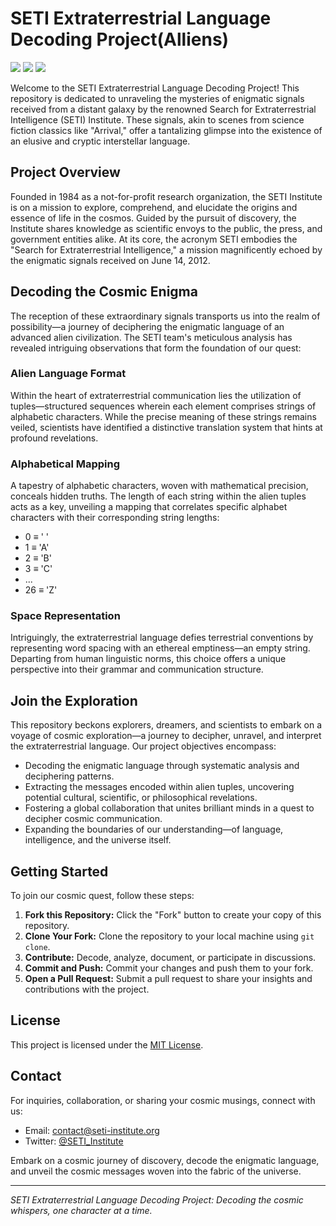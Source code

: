 # SETI Extraterrestrial Language Decoding Project(Alliens)

![](https://en.wikipedia.org/wiki/SETI_Institute#/media/File:SETI_Logotype_RGB_reduced_res.png)
![](https://aas.org/sites/default/files/inline-images/SETI-FDL-2020.png)
![](https://pbs.twimg.com/media/Dm1CDKiWwAAABzJ?format=jpg&name=large)

Welcome to the SETI Extraterrestrial Language Decoding Project! This repository is dedicated to unraveling the mysteries of enigmatic signals received from a distant galaxy by the renowned Search for Extraterrestrial Intelligence (SETI) Institute. These signals, akin to scenes from science fiction classics like "Arrival," offer a tantalizing glimpse into the existence of an elusive and cryptic interstellar language.

## Project Overview

Founded in 1984 as a not-for-profit research organization, the SETI Institute is on a mission to explore, comprehend, and elucidate the origins and essence of life in the cosmos. Guided by the pursuit of discovery, the Institute shares knowledge as scientific envoys to the public, the press, and government entities alike. At its core, the acronym SETI embodies the "Search for Extraterrestrial Intelligence," a mission magnificently echoed by the enigmatic signals received on June 14, 2012.

## Decoding the Cosmic Enigma

The reception of these extraordinary signals transports us into the realm of possibility—a journey of deciphering the enigmatic language of an advanced alien civilization. The SETI team's meticulous analysis has revealed intriguing observations that form the foundation of our quest:

### Alien Language Format

Within the heart of extraterrestrial communication lies the utilization of tuples—structured sequences wherein each element comprises strings of alphabetic characters. While the precise meaning of these strings remains veiled, scientists have identified a distinctive translation system that hints at profound revelations.

### Alphabetical Mapping

A tapestry of alphabetic characters, woven with mathematical precision, conceals hidden truths. The length of each string within the alien tuples acts as a key, unveiling a mapping that correlates specific alphabet characters with their corresponding string lengths:

- 0 ≡ ' '
- 1 ≡ 'A'
- 2 ≡ 'B'
- 3 ≡ 'C'
- ...
- 26 ≡ 'Z'

### Space Representation

Intriguingly, the extraterrestrial language defies terrestrial conventions by representing word spacing with an ethereal emptiness—an empty string. Departing from human linguistic norms, this choice offers a unique perspective into their grammar and communication structure.

## Join the Exploration

This repository beckons explorers, dreamers, and scientists to embark on a voyage of cosmic exploration—a journey to decipher, unravel, and interpret the extraterrestrial language. Our project objectives encompass:

- Decoding the enigmatic language through systematic analysis and deciphering patterns.
- Extracting the messages encoded within alien tuples, uncovering potential cultural, scientific, or philosophical revelations.
- Fostering a global collaboration that unites brilliant minds in a quest to decipher cosmic communication.
- Expanding the boundaries of our understanding—of language, intelligence, and the universe itself.

## Getting Started

To join our cosmic quest, follow these steps:

1. **Fork this Repository:** Click the "Fork" button to create your copy of this repository.
2. **Clone Your Fork:** Clone the repository to your local machine using `git clone`.
3. **Contribute:** Decode, analyze, document, or participate in discussions.
4. **Commit and Push:** Commit your changes and push them to your fork.
5. **Open a Pull Request:** Submit a pull request to share your insights and contributions with the project.

## License

This project is licensed under the [MIT License](LICENSE).

## Contact

For inquiries, collaboration, or sharing your cosmic musings, connect with us:

- Email: contact@seti-institute.org
- Twitter: [@SETI_Institute](https://twitter.com/SETI_Institute)

Embark on a cosmic journey of discovery, decode the enigmatic language, and unveil the cosmic messages woven into the fabric of the universe.

---
*SETI Extraterrestrial Language Decoding Project: Decoding the cosmic whispers, one character at a time.*
